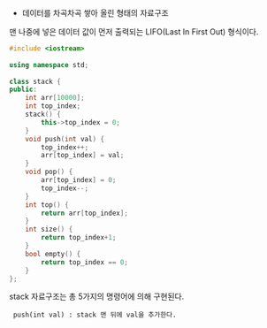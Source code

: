 - 데이터를 차곡차곡 쌓아 올린 형태의 자료구조

맨 나중에 넣은 데이터 값이 먼저 출력되는 LIFO(Last In First Out) 형식이다.

```c++
#include <iostream>  
  
using namespace std;  
  
class stack {  
public:  
    int arr[10000];  
    int top_index;  
    stack() {  
        this->top_index = 0;  
    }  
    void push(int val) {  
        top_index++;  
        arr[top_index] = val;  
    }  
    void pop() {  
        arr[top_index] = 0;  
        top_index--;  
    }  
    int top() {  
        return arr[top_index];  
    }  
    int size() {  
        return top_index+1;  
    }  
    bool empty() {  
        return top_index == 0;  
    }  
};
```

stack 자료구조는 총 5가지의 명령어에 의해 구현된다.

	 push(int val) : stack 맨 뒤에 val을 추가한다.